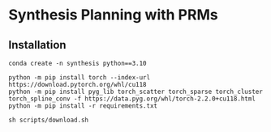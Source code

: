 # Synthesis Planning with PRMs

## Installation

`conda create -n synthesis python==3.10`

```shell
python -m pip install torch --index-url https://download.pytorch.org/whl/cu118
python -m pip install pyg_lib torch_scatter torch_sparse torch_cluster torch_spline_conv -f https://data.pyg.org/whl/torch-2.2.0+cu118.html
python -m pip install -r requirements.txt
```

`sh scripts/download.sh`